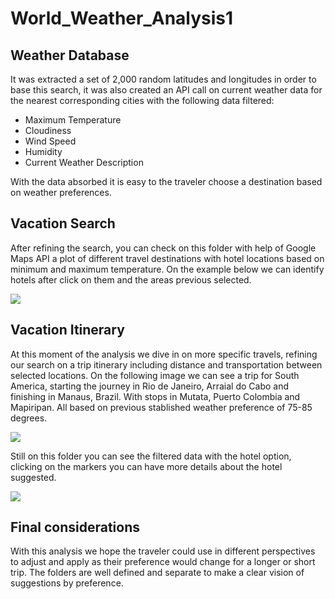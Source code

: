 # World_Weather_Analysis1

## Weather Database

It was extracted a set of 2,000 random latitudes and longitudes in order to base this search, it was also created an API call on current weather data for the nearest corresponding cities with the following data filtered:

*	Maximum Temperature
*	Cloudiness
*	Wind Speed
*	Humidity
*	Current Weather Description
	
With the data absorbed it is easy to the traveler choose a destination based on weather preferences. 

## Vacation Search

After refining the search, you can check on this folder with help of Google Maps API a plot of different travel destinations with hotel locations based on minimum and maximum temperature. On the example below we can identify hotels after click on them and the areas previous selected.

<img src="https://github.com/abramscris/World_Weather_Analysis1/blob/main/vacation_search/WeatherPy_vacation_map.png">

## Vacation Itinerary
At this moment of the analysis we dive in on more specific travels, refining our search on a trip itinerary including distance and transportation between selected locations.
On the following image we can see a trip for South America, starting the journey in Rio de Janeiro, Arraial do Cabo and finishing in Manaus, Brazil. With stops in Mutata, Puerto Colombia and Mapiripan. All based on previous stablished weather preference of 75-85 degrees.  

<img src="https://github.com/abramscris/World_Weather_Analysis1/blob/main/vacation_itinerary/WeatherPy_travel_map.png">

Still on this folder you can see the filtered data with the hotel option, clicking on the markers you can have more details about the hotel suggested.

<img src="https://github.com/abramscris/World_Weather_Analysis1/blob/main/vacation_itinerary/WeatherPy_travel_map_markers.png">

## Final considerations

With this analysis we hope the traveler could use in different perspectives to adjust and apply as their preference would change for a longer or short trip.
The folders are well defined and separate to make a clear vision of suggestions by preference.

